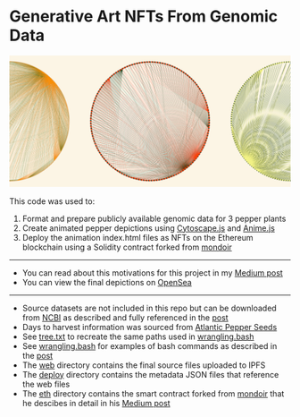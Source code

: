 # Generative Art NFTs From Genomic Data

![Peppers Preview](doc/peppers-generative-art.png)

This code was used to:
1. Format and prepare publicly available genomic data for 3 pepper plants
2. Create animated pepper depictions using [Cytoscape.js](https://github.com/cytoscape/cytoscape.js) and [Anime.js](https://github.com/juliangarnier/anime/)
3. Deploy the animation index.html files as NFTs on the Ethereum blockchain using a Solidity contract forked from [mondoir](https://github.com/mondoir/NFT-Smart-Contract)

---

* You can read about this motivations for this project in my [Medium post](https://towardsdatascience.com/creating-generative-art-nfts-from-genomic-data-16a48ae4df99)
* You can view the final depictions on [OpenSea](https://opensea.io/assets/0x86944176301532d4432b50838cea252e3b2990bb/1001)

---

* Source datasets are not included in this repo but can be downloaded from [NCBI](https://www.ncbi.nlm.nih.gov/assembly/?term=Capsicum) as described and fully referenced in the [post](https://towardsdatascience.com/creating-generative-art-nfts-from-genomic-data-16a48ae4df99)
* Days to harvest information was sourced from [Atlantic Pepper Seeds](http://pepperseeds.ca/index.php?route=information/information&information_id=14)
* See [tree.txt](https://github.com/s1monj/nft-peppers/blob/master/tree.txt) to recreate the same paths used in [wrangling.bash](https://github.com/s1monj/nft-peppers/blob/master/wrangling.bash)
* See [wrangling.bash](https://github.com/s1monj/nft-peppers/blob/master/wrangling.bash) for examples of bash commands as described in the [post](https://towardsdatascience.com/creating-generative-art-nfts-from-genomic-data-16a48ae4df99)
* The [web](https://github.com/s1monj/nft-peppers/tree/master/web) directory contains the final source files uploaded to IPFS
* The [deploy](https://github.com/s1monj/nft-peppers/tree/master/deploy) directory contains the metadata JSON files that reference the web files
* The [eth](https://github.com/s1monj/nft-peppers/tree/master/eth) directory contains the smart contract forked from [mondoir](https://github.com/mondoir/NFT-Smart-Contract) that he descibes in detail in his [Medium post](https://medium.com/@mondoir/your-very-own-smart-contract-for-nfts-b068b7d65e5d)

